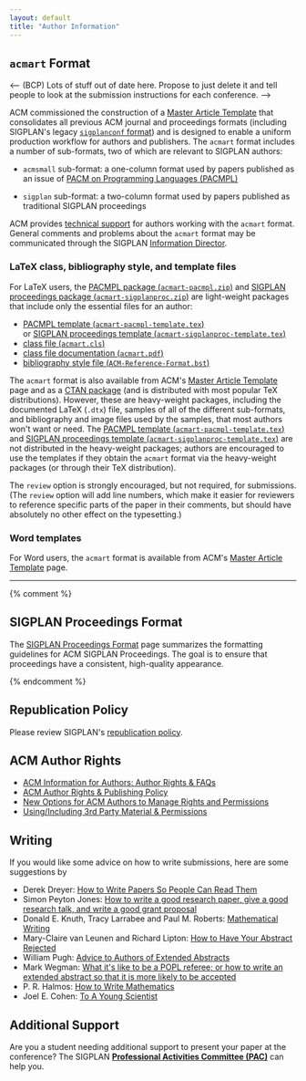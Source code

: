 ```yaml
---
layout: default
title: "Author Information"
---
```


## `acmart` Format

<-- (BCP) Lots of stuff out of date here.  Propose to just delete it and tell people to look at the submission instructions for each conference. -->

ACM commissioned the construction of a [Master Article
Template](http://www.acm.org/publications/proceedings-template) that
consolidates all previous ACM journal and proceedings formats
(including SIGPLAN's legacy [`sigplanconf` format](/Resources/LaTeXClassFile)) and
is designed to enable a uniform production workflow for authors and
publishers.  The `acmart` format includes a number of sub-formats, two
of which are relevant to SIGPLAN authors:

 * `acmsmall` sub-format: a one-column format used by papers published
   as an issue of [PACM on Programming Languages
   (PACMPL)](http://pacmpl.acm.org)

 * `sigplan` sub-format: a two-column format used by papers published
   as traditional SIGPLAN proceedings

ACM provides [technical
support](http://www.acm.org/publications/proceedings-template#h-technical-support)
for authors working with the `acmart` format.  General comments and
problems about the `acmart` format may be communicated through the
SIGPLAN [Information
Director](mailto:infodir_sigplan@acm.org?subject=ACM%20acmart%20format).

### LaTeX class, bibliography style, and template files

For LaTeX users, the [PACMPL package
(`acmart-pacmpl.zip`)](/sites/default/files/acmart/current/acmart-pacmpl.zip)
and [SIGPLAN proceedings package
(`acmart-sigplanproc.zip`)](/sites/default/files/acmart/current/acmart-sigplanproc.zip)
are light-weight packages that include only the essential files for an
author:

 * [PACMPL template (`acmart-pacmpl-template.tex`)](/sites/default/files/acmart/current/acmart-pacmpl-template.tex)  
   or [SIGPLAN proceedings template (`acmart-sigplanproc-template.tex`)](/sites/default/files/acmart/current/acmart-sigplanproc-template.tex)
 * [class file (`acmart.cls`)](/sites/default/files/acmart/current/acmart.cls)
 * [class file documentation (`acmart.pdf`)](/sites/default/files/acmart/current/acmart.pdf)
 * [bibliography style file (`ACM-Reference-Format.bst`)](/sites/default/files/acmart/current/ACM-Reference-Format.bst)

The `acmart` format is also available from ACM's [Master Article
Template](http://www.acm.org/publications/proceedings-template) page
and as a [CTAN package](http://ctan.org/pkg/acmart) (and is
distributed with most popular TeX distributions).  However, these are
heavy-weight packages, including the documented LaTeX (`.dtx`) file,
samples of all of the different sub-formats, and bibliography and
image files used by the samples, that most authors won't want or need.
The [PACMPL template
(`acmart-pacmpl-template.tex`)](/sites/default/files/acmart/current/acmart-pacmpl-template.tex)
and [SIGPLAN proceedings template
(`acmart-sigplanproc-template.tex`)](/sites/default/files/acmart/current/acmart-sigplanproc-template.tex)
are not distributed in the heavy-weight packages; authors are
encouraged to use the templates if they obtain the `acmart` format via
the heavy-weight packages (or through their TeX distribution).

The `review` option is strongly encouraged, but not required, for
submissions. (The `review` option will add line numbers, which make it
easier for reviewers to reference specific parts of the paper in their
comments, but should have absolutely no other effect on the
typesetting.)

### Word templates

For Word users, the `acmart` format is available from ACM's [Master
Article
Template](http://www.acm.org/publications/proceedings-template) page.

- - -

{% comment %}

## SIGPLAN Proceedings Format

The [SIGPLAN Proceedings Format](/Resources/ProceedingsFormat) page
summarizes the formatting guidelines for ACM SIGPLAN Proceedings.  The
goal is to ensure that proceedings have a consistent, high-quality
appearance.

{% endcomment %}

## Republication Policy

Please review SIGPLAN's
[republication policy](/Resources/Policies/Republication).

## ACM Author Rights

* [ACM Information for Authors: Author Rights & FAQs](http://authors.acm.org/main.html)
* [ACM Author Rights & Publishing Policy](http://www.acm.org/publications/policies/copyright_policy) 
* [New Options for ACM Authors to Manage Rights and Permissions](http://www.acm.org/news/featured/author-rights-management)
* [Using/Including 3rd Party Material & Permissions](http://www.acm.org/publications/third-party-material)

## Writing

If you would like some advice on how to write submissions, here are
some suggestions by

-   Derek Dreyer:
    [How to Write Papers So People Can Read Them](https://www.youtube.com/watch?v=L_6xoMjFr70)
-   Simon Peyton Jones:
    [How to write a good research paper, give a good research talk, and write a good grant proposal](http://research.microsoft.com/~simonpj/papers/giving-a-talk/giving-a-talk.htm)
-   Donald E. Knuth, Tracy Larrabee and Paul M. Roberts:
    [Mathematical Writing](http://tex.loria.fr/typographie/mathwriting.pdf)
-   Mary-Claire van Leunen and Richard Lipton:
    [How to Have Your Abstract Rejected](/Resources/Advice/VanLeunen-Lipton)
-   William Pugh:
    [Advice to Authors of Extended Abstracts](/Resources/Advice/Pugh)
-   Mark Wegman:
    [What it's like to be a POPL referee; or how to write an extended abstract so that it is more likely to be accepted](http://doi.acm.org/10.1145/14947.14955)
-   P. R. Halmos:
    [How to Write Mathematics](http://www.stat.rice.edu/~riedi/Halmos.html)
-   Joel E. Cohen:
    [To A Young Scientist](/Resources/Advice/Cohen)

## Additional Support

Are you a student needing additional support to present your paper
at the conference? The SIGPLAN
**[Professional Activities Committee (PAC)](/PAC)** can help you.
